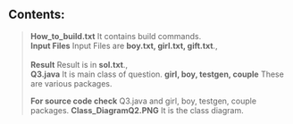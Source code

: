 ## Contents:
><b>How_to_build.txt</b> It contains build commands.
><br><b>Input Files</b> Input Files are <b>boy.txt, girl.txt, gift.txt</b>.,<br>
><br><b>Result</b> Result is in <b>sol.txt</b>.,<br>
><b>Q3.java</b> It is main class of question.
><b>girl, boy, testgen, couple</b> These are various packages.
>
><b>For source code check</b> Q3.java and girl, boy, testgen, couple packages.
><b>Class_DiagramQ2.PNG</b> It is the class diagram.

